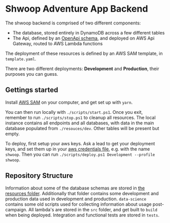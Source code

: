 # Shwoop Adventure App Backend

The shwoop backend is comprised of two different components:

- The database, stored entirely in DynamoDB across a few different tables
- The Api, defined by an [OpenApi schema](./resources/openapi.yaml), and deployed on AWS Api Gateway, routed to AWS Lambda functions

The deployment of these resources is defined by an AWS SAM template, in `template.yaml`.

There are two different deployments: **Development** and **Production**, their purposes you can guess.

## Gettings started

Install [AWS SAM](https://docs.aws.amazon.com/serverless-application-model/latest/developerguide/serverless-sam-cli-install.html) on your computer,
and get set up with `yarn`.

You can then run locally with `./scripts/start.ps1`. Once you exit, remember to run `./scripts/stop.ps1` to cleanup all resources.
The local instance contains all endpoints and all databases, with data in the main database populated from `./resouces/dev`.
Other tables will be present but empty.

To deploy, first setup your aws keys.
Ask a lead to get your deployment keys,
and set them up in your [aws credentials file](https://docs.aws.amazon.com/cli/latest/userguide/cli-configure-files.html),
e.g. with the name `shwoop`. Then you can run `./scripts/deploy.ps1 Development --profile shwoop`.

## Repository Structure

Information about some of the database schemas are stored in [the resources folder](./resources/adventure-app.schema.json).
Additionally that folder contains some development and production data used in development and production.
`data-science` contains some old scripts used for collecting information about usage post-campaign.
All lambda's are stored in the `src` folder, and get built to `build` when being deployed.
Integration and functional tests are stored in `tests`.
